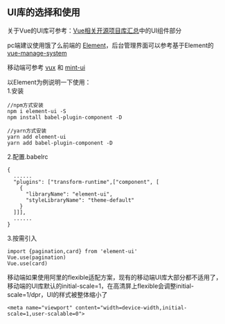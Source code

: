 ## UI库的选择和使用

关于Vue的UI库可参考：[Vue相关开源项目库汇总](https://github.com/opendigg/awesome-github-vue)中的UI组件部分

pc端建议使用饿了么前端的 [Element](http://element.eleme.io/#/zh-CN)，后台管理界面可以参考基于Element的 [vue-manage-system](https://github.com/lin-xin/vue-manage-system)

移动端可参考 [vux](https://vux.li/#/) 和 [mint-ui](http://mint-ui.github.io/#!/en)

以Element为例说明一下使用：  
1.安装
```
//npm方式安装
npm i element-ui -S
npm install babel-plugin-component -D

//yarn方式安装
yarn add element-ui 
yarn add babel-plugin-component -D
```
2.配置.babelrc
```
{
  ......
  "plugins": ["transform-runtime",["component", [
    {
      "libraryName": "element-ui",
      "styleLibraryName": "theme-default"
    }
  ]]],
  ......
}
```
3.按需引入
```
import {pagination,card} from 'element-ui'
Vue.use(pagination)
Vue.use(card)
```

移动端如果使用阿里的flexible适配方案，现有的移动端UI库大部分都不适用了，移动端的UI库默认的initial-scale=1，在高清屏上flexible会调整initial-scale=1/dpr，UI的样式被整体缩小了
```
<meta name="viewport" content="width=device-width,initial-scale=1,user-scalable=0">
```
